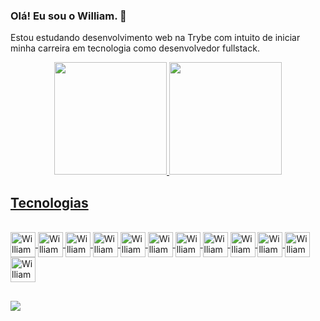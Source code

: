### Olá! Eu sou o William. 👋

Estou estudando desenvolvimento web na Trybe com intuito de iniciar minha carreira em tecnologia como desenvolvedor fullstack.

<div align="center">
  <a href="https://github.com/williamschmidt-git">
  <img height="180em" src="https://github-readme-stats.vercel.app/api?username=[williamschmidt-git]&show_icons=true&theme=dracula&include_all_commits=true&count_private=true"/>
  <img height="180em" src="https://github-readme-stats.vercel.app/api/top-langs/?username=williamschmidt-git&layout=compact&langs_count=7&theme=dracula"/>
</div>
  
## Tecnologias 
  <div style="display: inline_block"><br>
    <img align="center" alt="William-git" height="40" width="40" src="https://cdn.jsdelivr.net/gh/devicons/devicon/icons/git/git-original.svg">
    <img align="center" alt="William-html" height="40" width="40" src="https://cdn.jsdelivr.net/gh/devicons/devicon/icons/html5/html5-original.svg">
    <img align="center" alt="William-css" height="40" width="40" src="https://cdn.jsdelivr.net/gh/devicons/devicon/icons/css3/css3-original.svg">
    <img align="center" alt="William-js" height="40" width="40" src="https://cdn.jsdelivr.net/gh/devicons/devicon/icons/javascript/javascript-original.svg">
    <img align="center" alt="William-react" height="40" width="40" src="https://cdn.jsdelivr.net/gh/devicons/devicon/icons/react/react-original.svg">
    <img align="center" alt="William-jest" height="40" width="40" src="https://cdn.jsdelivr.net/gh/devicons/devicon/icons/jest/jest-plain.svg">
    <img align="center" alt="William-redux" height="40" width="40" src="https://cdn.jsdelivr.net/gh/devicons/devicon/icons/redux/redux-original.svg">
    <img align="center" alt="William-docker" height="40" width="40" src="https://cdn.jsdelivr.net/gh/devicons/devicon/icons/docker/docker-original.svg">
    <img align="center" alt="William-mysql" height="40" width="40" src="https://cdn.jsdelivr.net/gh/devicons/devicon/icons/mysql/mysql-original.svg">
    <img align="center" alt="William-node" height="40" width="40" src="https://cdn.jsdelivr.net/gh/devicons/devicon/icons/nodejs/nodejs-original.svg">
    <img align="center" alt="William-express" height="40" width="40" src="https://cdn.jsdelivr.net/gh/devicons/devicon/icons/express/express-original.svg">
    <img align="center" alt="William-typescript" height="40" width="40" src="https://cdn.jsdelivr.net/gh/devicons/devicon/icons/typescript/typescript-original.svg">
  </div>
  
  ##
  
  <div> 
  <a href="https://www.linkedin.com/in/williamschmidtsantos/" target="_blank"><img src="https://img.shields.io/badge/LinkedIn-0077B5?style=for-the-badge&logo=linkedin&logoColor=white" target="_blank"></a>
  </div>
 
          
